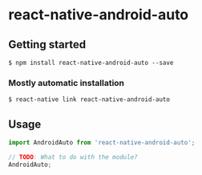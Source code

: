 # react-native-android-auto

## Getting started

`$ npm install react-native-android-auto --save`

### Mostly automatic installation

`$ react-native link react-native-android-auto`

## Usage
```javascript
import AndroidAuto from 'react-native-android-auto';

// TODO: What to do with the module?
AndroidAuto;
```
